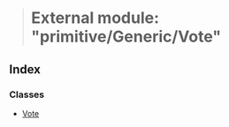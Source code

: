 > # External module: "primitive/Generic/Vote"

## Index

### Classes

* [Vote](../classes/_primitive_generic_vote_.vote.md)